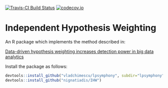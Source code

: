 [![Travis-CI Build Status](https://travis-ci.org/nignatiadis/IHW.svg?branch=master)](https://travis-ci.org/nignatiadis/IHW)
[![codecov.io](https://codecov.io/github/nignatiadis/IHW/coverage.svg?branch=master)](https://codecov.io/github/nignatiadis/IHW?branch=master)

# Independent Hypothesis Weighting
An R package which implements the method described in:

[Data-driven hypothesis weighting increases detection power in big data analytics](http://biorxiv.org/content/early/2015/12/13/034330)

Install the package as follows:

```R
devtools::install_github("vladchimescu/lpsymphony", subdir="lpsymphony")
devtools::install_github("nignatiadis/IHW")
```
